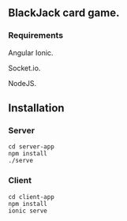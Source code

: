 ## BlackJack card game.

### Requirements

Angular Ionic.

Socket.io.

NodeJS.

## Installation

### Server

    cd server-app
    npm install
    ./serve

### Client

    cd client-app
    npm install
    ionic serve



